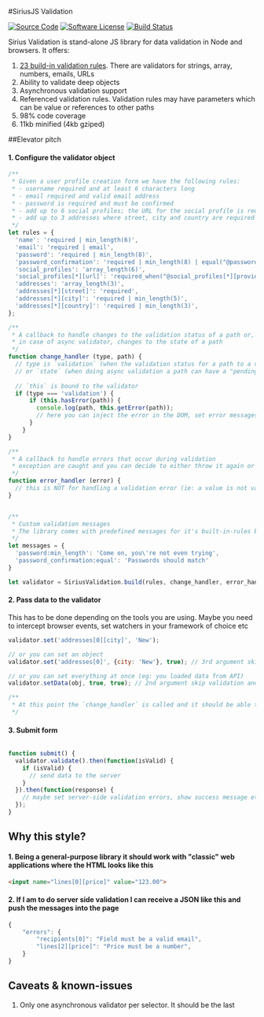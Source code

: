 #SiriusJS Validation

[![Source Code](http://img.shields.io/badge/source-siriusjs/validation-blue.svg?style=flat-square)](https://github.com/adrianmiu/siriusjs-validation)
[![Software License](https://img.shields.io/badge/license-MIT-brightgreen.svg?style=flat-square)](https://github.com/adrianmiu/siriusjs-validation/blob/master/LICENSE)
[![Build Status](https://img.shields.io/travis/adrianmiu/siriusjs-validation/master.svg?style=flat-square)](https://travis-ci.org/siriusjs/validation)

Sirius Validation is stand-alone JS library for data validation in Node and browsers. It offers:

1. [23 build-in validation rules](validation_rules.md). There are validators for strings, array, numbers, emails, URLs
2. Ability to validate deep objects
3. Asynchronous validation support
4. Referenced validation rules. Validation rules may have parameters which can be value or references to other paths
5. 98% code coverage
6. 11kb minified (4kb gziped)

##Elevator pitch

#### 1. Configure the validator object
```javascript
/**
 * Given a user profile creation form we have the following rules:
 * - username required and at least 6 characters long
 * - email required and valid email address
 * - password is required and must be confirmed
 * - add up to 6 social profiles; the URL for the social profile is required if a provider was selected
 * - add up to 3 addresses where street, city and country are required
 */
let rules = {
  'name': 'required | min_length(6)',
  'email': 'required | email',
  'password': 'required | min_length(8)',
  'password_confirmation': 'required | min_length(8) | equal("@password")',
  'social_profiles': 'array_length(6)',
  'social_profiles[*][url]': 'required_when("@social_profiles[*][provider]',
  'addresses': 'array_length(3)',
  'addresses[*][street]': 'required',
  'addresses[*][city]': 'required | min_length(5)',
  'addresses[*][country]': 'required | min_length(3)',
};

/**
 * A callback to handle changes to the validation status of a path or, 
 * in case of async validator, changes to the state of a path
 */
function change_handler (type, path) {
  // type is `validation` (when the validation status for a path to a value is set) 
  // or `state` (when doing async validation a path can have a "pending" state
  
  // `this` is bound to the validator
  if (type === 'validation') {
      if (this.hasError(path)) {
        console.log(path, this.getError(path));
        // here you can inject the error in the DOM, set error messages into your state etc
      }
    }
}

/**
 * A callback to handle errors that occur during validation
 * exception are caught and you can decide to either throw it again or not so the rest of the app keeps working
 */
function error_handler (error) {
  // this is NOT for handling a validation error (ie: a value is not valid)  
}


/**
 * Custom validation messages
 * The library comes with predefined messages for it's built-in-rules but can use instance-specific messages
 */
let messages = {
  'password:min_length': 'Come on, you\'re not even trying',
  'password_confirmation:equal': 'Passwords should match'
}

let validator = SiriusValidation.build(rules, change_handler, error_handler, messages); 
```

#### 2. Pass data to the validator

This has to be done depending on the tools you are using. Maybe you need to intercept browser events, set watchers in your framework of choice etc

```javascript
validator.set('addresses[0][city]', 'New');

// or you can set an object
validator.set('addresses[0]', {city: 'New'}, true); // 3rd argument skips validation

// or you can set everything at once (eg: you loaded data from API)
validator.setData(obj, true, true); // 2nd argument skip validation and reset the form (error messages, touched fields etc)

/**
 * At this point the `change_handler` is called and it should be able to make changes to the application. 
 */ 
```

#### 3. Submit form

```javascript

function submit() {
  validator.validate().then(function(isValid) {
    if (isValid) {
      // send data to the server
    }
  }).then(function(response) {
    // maybe set server-side validation errors, show success message etc
  });
}

```

## Why this style? 

#### 1. Being a general-purpose library it should work with "classic" web applications where the HTML looks like this

```html
<input name="lines[0][price]" value="123.00">
```

#### 2. If I am to do server side validation I can receive a JSON like this and push the messages into the page
```javascript
{
	"errors": {
		"recipients[0]": "Field must be a valid email",
		"lines[2][price]": "Price must be a number",
	}
}
```

## Caveats & known-issues

1. Only one asynchronous validator per selector. It should be the last
